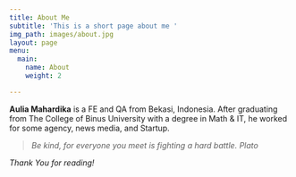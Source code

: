 ```yaml
---
title: About Me
subtitle: 'This is a short page about me '
img_path: images/about.jpg
layout: page
menu:
  main:
    name: About
    weight: 2

---
```

**Aulia Mahardika** is a FE and QA from Bekasi, Indonesia. After graduating from The College of Binus University with a degree in Math & IT, he worked for some agency, news media, and Startup.

> _Be kind, for everyone you meet is fighting a hard battle._ <cite>Plato</cite>

_Thank You for reading!_